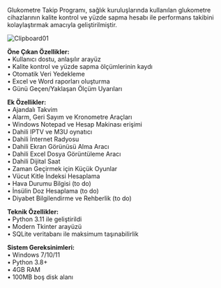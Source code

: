 Glukometre Takip Programı, sağlık kuruluşlarında kullanılan glukometre cihazlarının kalite kontrol ve yüzde sapma hesabı ile performans takibini kolaylaştırmak amacıyla geliştirilmiştir.

![Clipboard01](https://github.com/user-attachments/assets/cff6e3c1-bc1e-4f9b-bae8-5c8796fa043b)


<b>Öne Çıkan Özellikler:</b>\
• Kullanıcı dostu, anlaşılır arayüz\
• Kalite kontrol ve yüzde sapma ölçümlerinin kaydı\
• Otomatik Veri Yedekleme\
• Excel ve Word raporları oluşturma\
• Günü Geçen/Yaklaşan Ölçüm Uyarıları

<b>Ek Özellikler:</b>\
• Ajandalı Takvim\
• Alarm, Geri Sayım ve Kronometre Araçları\
• Windows Notepad ve Hesap Makinası erişimi\
• Dahili IPTV ve M3U oynatıcı\
• Dahili İnternet Radyosu\
• Dahili Ekran Görünüsü Alma Aracı\
• Dahili Excel Dosya Görüntüleme Aracı\
• Dahili Dijital Saat\
• Zaman Geçirmek için Küçük Oyunlar\
• Vücut Kitle İndeksi Hesaplama\
• Hava Durumu Bilgisi (to do)\
• İnsülin Doz Hesaplama (to do)\
• Diyabet Bilgilendirme ve Rehberlik (to do)

<b>Teknik Özellikler:</b>\
• Python 3.11 ile geliştirildi\
• Modern Tkinter arayüzü\
• SQLite veritabanı ile maksimum taşınabilirlik

<b>Sistem Gereksinimleri:</b>\
• Windows 7/10/11\
• Python 3.8+\
• 4GB RAM\
• 100MB boş disk alanı
